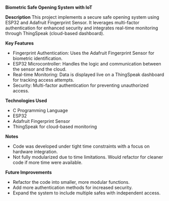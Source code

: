 **Biometric Safe Opening System with IoT**

**Description**
This project implements a secure safe opening system using ESP32 and Adafruit Fingerprint Sensor. It leverages multi-factor authentication for enhanced security and integrates real-time monitoring through ThingSpeak (cloud-based dashboard).

**Key Features**
- Fingerprint Authentication: Uses the Adafruit Fingerprint Sensor for biometric identification.
- ESP32 Microcontroller: Handles the logic and communication between the sensor and the cloud.
- Real-time Monitoring: Data is displayed live on a ThingSpeak dashboard for tracking access attempts.
- Security: Multi-factor authentication for preventing unauthorized access.

**Technologies Used**
- C Programming Language
- ESP32
- Adafruit Fingerprint Sensor
- ThingSpeak for cloud-based monitoring

**Notes**
- Code was developed under tight time constraints with a focus on hardware integration.
- Not fully modularized due to time limitations. Would refactor for cleaner code if more time were available.

**Future Improvements**
- Refactor the code into smaller, more modular functions.
- Add more authentication methods for increased security.
- Expand the system to include multiple safes with independent access.

